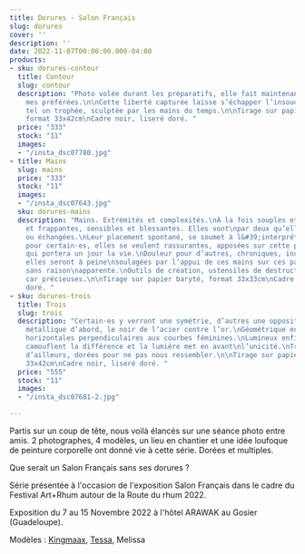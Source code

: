 ```yaml
---
title: Dorures - Salon Français
slug: dorures
cover: ''
description: ''
date: 2022-11-07T00:00:00.000-04:00
products:
- sku: dorures-contour
  title: Contour
  slug: contour
  description: "Photo volée durant les préparatifs, elle fait maintenant partie de
    mes préférées.\n\nCette liberté capturée laisse s’échapper l’insouciance du naturel.\nDorée,
    tel un trophée, sculptée par les mains du temps.\n\nTirage sur papier baryté,
    format 33x42cm\nCadre noir, liseré doré. "
  price: "333"
  stock: "11"
  images:
  - "/insta_dsc07780.jpg"
- title: Mains
  slug: mains
  price: "333"
  stock: "11"
  images:
  - "/insta_dsc07643.jpg"
  sku: dorures-mains
  description: "Mains. Extrémités et complexités.\nÀ la fois souples et rigides, douces
    et frappantes, sensibles et blessantes. Elles vont\npar deux qu’elles soient nôtres
    ou échangées.\nLeur placement spontané, se soumet à l&#39;interprétation:\nChaleur
    pour certain·es, elles se veulent rassurantes, apposées sur cette partie\ndiscrète
    qui portera un jour la vie.\nDouleur pour d’autres, chroniques, incomprises, banalisées,
    elles seront à peine\nsoulagées par l’appui de ces mains sur ces parties qui dysfonctionnent
    sans raison\napparente.\nOutils de création, ustensiles de destruction. Dorées,
    car précieuses.\n\nTirage sur papier baryté, format 33x33cm\nCadre noir, liseré
    doré. "
- sku: dorures-trois
  title: Trois
  slug: trois
  description: "Certain·es y verront une symétrie, d’autres une opposition.\nUn contraste,
    métallique d’abord, le noir de l’acier contre l’or.\nGéométrique ensuite, lignes
    horizontales perpendiculaires aux courbes féminines.\nLumineux enfin, les ombres
    camouflent la différence et la lumière met en avant\nl’unicité.\nTrois êtres venu·es
    d’ailleurs, dorées pour ne pas nous ressembler.\n\nTirage sur papier baryté, format
    33x42cm\nCadre noir, liseré doré. "
  price: "555"
  stock: "11"
  images:
  - "/insta_dsc07681-2.jpg"

---
```

Partis sur un coup de tête, nous voilà élancés sur une séance photo entre amis. 2 photographes, 4 modèles, un lieu en chantier et une idée loufoque de peinture corporelle ont donné vie à cette série. Dorées et multiples.

Que serait un Salon Français sans ses dorures ?

Série présentée  à l'occasion de l'exposition Salon Français dans le cadre du Festival Art+Rhum autour de la Route du rhum 2022.

Exposition du 7 au 15 Novembre 2022 à l'hôtel ARAWAK au Gosier (Guadeloupe).

Modèles : [Kingmaax](https://www.instagram.com/kingmaaax_/), [Tessa](https://www.instagram.com/tessanaime), Melissa